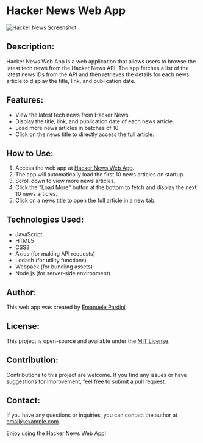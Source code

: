 # Hacker News Web App

![Hacker News Screenshot](screenshot.png)

## Description:

Hacker News Web App is a web application that allows users to browse the latest tech news from the Hacker News API. The app fetches a list of the latest news IDs from the API and then retrieves the details for each news article to display the title, link, and publication date.

## Features:

- View the latest tech news from Hacker News.
- Display the title, link, and publication date of each news article.
- Load more news articles in batches of 10.
- Click on the news title to directly access the full article.

## How to Use:

1. Access the web app at [Hacker News Web App](http://emanuelepardini.altervista.org/HackerNews/index.html).
2. The app will automatically load the first 10 news articles on startup.
3. Scroll down to view more news articles.
4. Click the "Load More" button at the bottom to fetch and display the next 10 news articles.
5. Click on a news title to open the full article in a new tab.

## Technologies Used:

- JavaScript
- HTML5
- CSS3
- Axios (for making API requests)
- Lodash (for utility functions)
- Webpack (for bundling assets)
- Node.js (for server-side environment)

## Author:

This web app was created by [Emanuele Pardini](http://emanuelepardini.altervista.org/).

## License:

This project is open-source and available under the [MIT License](LICENSE).

## Contribution:

Contributions to this project are welcome. If you find any issues or have suggestions for improvement, feel free to submit a pull request.

## Contact:

If you have any questions or inquiries, you can contact the author at [email@example.com](mailto:email@example.com).

Enjoy using the Hacker News Web App!
